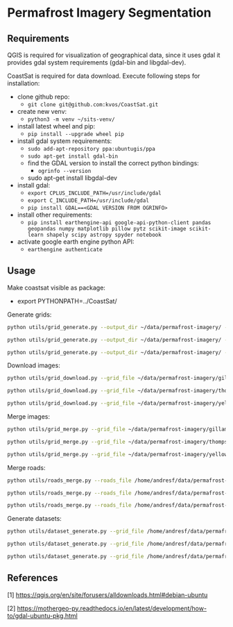 # Permafrost Imagery Segmentation

## Requirements

QGIS is required for visualization of geographical data, since it uses gdal it provides gdal system requirements 
(gdal-bin and libgdal-dev).

CoastSat is required for data download. Execute following steps for installation:

- clone github repo:
  - `git clone git@github.com:kvos/CoastSat.git`
- create new venv:
  - `python3 -m venv ~/sits-venv/`
- install latest wheel and pip:
  - `pip install --upgrade wheel pip`
- install gdal system requirements:
  - `sudo add-apt-repository ppa:ubuntugis/ppa`
  - `sudo apt-get install gdal-bin`
  - find the GDAL version to install the correct python bindings:
    - `ogrinfo --version`
  - sudo apt-get install libgdal-dev
- install gdal:
  - `export CPLUS_INCLUDE_PATH=/usr/include/gdal`
  - `export C_INCLUDE_PATH=/usr/include/gdal`
  - `pip install GDAL==<GDAL VERSION FROM OGRINFO>`
- install other requirements:
  - `pip install earthengine-api google-api-python-client pandas geopandas numpy matplotlib pillow pytz scikit-image scikit-learn shapely scipy astropy spyder notebook`
- activate google earth engine python API:
  - `earthengine authenticate`

## Usage

Make coastsat visible as package:
  - export PYTHONPATH=../CoastSat/

Generate grids:

```bash
python utils/grid_generate.py --output_dir ~/data/permafrost-imagery/ --location "Gillam, MB, Canada" --width 5000 --step_size 2000 --use_centroid --crs epsg:32615
```

```bash
python utils/grid_generate.py --output_dir ~/data/permafrost-imagery/ --location "Thompson, MB, Canada" --width 5000 --step_size 2000 --use_centroid --crs epsg:32614
```

```bash
python utils/grid_generate.py --output_dir ~/data/permafrost-imagery/ --location "Yellowknife, NT, Canada" --width 5000 --step_size 2000 --use_centroid --crs epsg:32612
```

Download images:

```bash
python utils/grid_download.py --grid_file ~/data/permafrost-imagery/gillam_mb_canada/grid_wkt.csv --start_date 2021-01-01 --end_date 2021-01-31 --satellites_list S2
```

```bash
python utils/grid_download.py --grid_file ~/data/permafrost-imagery/thompson_mb_canada/grid_wkt.csv --start_date 2021-01-01 --end_date 2021-01-31 --satellites_list S2
```

```bash
python utils/grid_download.py --grid_file ~/data/permafrost-imagery/yellowknife_nt_canada/grid_wkt.csv --start_date 2021-01-01 --end_date 2021-01-31 --satellites_list S2
```

Merge images:

```bash
python utils/grid_merge.py --grid_file ~/data/permafrost-imagery/gillam_mb_canada/grid_wkt.csv --satellites_list S2 --resolution_list 10m
```

```bash
python utils/grid_merge.py --grid_file ~/data/permafrost-imagery/thompson_mb_canada/grid_wkt.csv --satellites_list S2 --resolution_list 10m
```

```bash
python utils/grid_merge.py --grid_file ~/data/permafrost-imagery/yellowknife_nt_canada/grid_wkt.csv --satellites_list S2 --resolution_list 10m
```

Merge roads:

```bash
python utils/roads_merge.py --roads_file /home/andresf/data/permafrost-imagery/gillam_mb_canada/roads.shp --grid_file /home/andresf/data/permafrost-imagery/gillam_mb_canada/grid_wkt.csv --crs epsg:32615
```

```bash
python utils/roads_merge.py --roads_file /home/andresf/data/permafrost-imagery/thompson_mb_canada/roads.shp --roads_file --grid_file /home/andresf/data/permafrost-imagery/thompson_mb_canada/grid_wkt.csv --crs epsg:32614
```

```bash
python utils/roads_merge.py --roads_file /home/andresf/data/permafrost-imagery/yellowknife_nt_canada/roads.shp --roads_file --grid_file /home/andresf/data/permafrost-imagery/yellowknife_nt_canada/grid_wkt.csv --crs epsg:32612
```

Generate datasets:

```bash
python utils/dataset_generate.py --grid_file /home/andresf/data/permafrost-imagery/gillam_mb_canada/grid_wkt.csv --roads_file /home/andresf/data/permafrost-imagery/gillam_mb_canada/roads.shp --crs epsg:32615
```

```bash
python utils/dataset_generate.py --grid_file /home/andresf/data/permafrost-imagery/thompson_mb_canada/grid_wkt.csv --roads_file /home/andresf/data/permafrost-imagery/thompson_mb_canada/roads.shp --crs epsg:32614
```

```bash
python utils/dataset_generate.py --grid_file /home/andresf/data/permafrost-imagery/yellowknife_nt_canada/grid_wkt.csv --roads_file /home/andresf/data/permafrost-imagery/yellowknife_nt_canada/roads.shp --crs epsg:32612
```

## References

[1] https://qgis.org/en/site/forusers/alldownloads.html#debian-ubuntu

[2] https://mothergeo-py.readthedocs.io/en/latest/development/how-to/gdal-ubuntu-pkg.html
